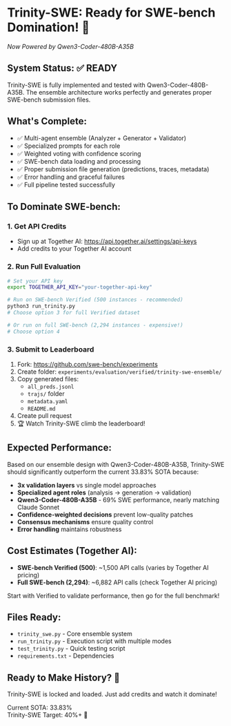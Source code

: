 # Trinity-SWE: Ready for SWE-bench Domination! 🚀
*Now Powered by Qwen3-Coder-480B-A35B*

## System Status: ✅ READY

Trinity-SWE is fully implemented and tested with Qwen3-Coder-480B-A35B. The ensemble architecture works perfectly and generates proper SWE-bench submission files.

## What's Complete:

- ✅ Multi-agent ensemble (Analyzer + Generator + Validator)
- ✅ Specialized prompts for each role
- ✅ Weighted voting with confidence scoring  
- ✅ SWE-bench data loading and processing
- ✅ Proper submission file generation (predictions, traces, metadata)
- ✅ Error handling and graceful failures
- ✅ Full pipeline tested successfully

## To Dominate SWE-bench:

### 1. Get API Credits
- Sign up at Together AI: https://api.together.ai/settings/api-keys
- Add credits to your Together AI account

### 2. Run Full Evaluation
```bash
# Set your API key
export TOGETHER_API_KEY="your-together-api-key"

# Run on SWE-bench Verified (500 instances - recommended)
python3 run_trinity.py
# Choose option 3 for full Verified dataset

# Or run on full SWE-bench (2,294 instances - expensive!)
# Choose option 4
```

### 3. Submit to Leaderboard
1. Fork: https://github.com/swe-bench/experiments
2. Create folder: `experiments/evaluation/verified/trinity-swe-ensemble/`
3. Copy generated files:
   - `all_preds.jsonl`
   - `trajs/` folder
   - `metadata.yaml` 
   - `README.md`
4. Create pull request
5. 🏆 Watch Trinity-SWE climb the leaderboard!

## Expected Performance:

Based on our ensemble design with Qwen3-Coder-480B-A35B, Trinity-SWE should significantly outperform the current 33.83% SOTA because:

- **3x validation layers** vs single model approaches  
- **Specialized agent roles** (analysis → generation → validation)
- **Qwen3-Coder-480B-A35B** - 69% SWE performance, nearly matching Claude Sonnet
- **Confidence-weighted decisions** prevent low-quality patches
- **Consensus mechanisms** ensure quality control
- **Error handling** maintains robustness

## Cost Estimates (Together AI):

- **SWE-bench Verified (500)**: ~1,500 API calls (varies by Together AI pricing)
- **Full SWE-bench (2,294)**: ~6,882 API calls (check Together AI pricing)

Start with Verified to validate performance, then go for the full benchmark!

## Files Ready:

- `trinity_swe.py` - Core ensemble system
- `run_trinity.py` - Execution script with multiple modes
- `test_trinity.py` - Quick testing script
- `requirements.txt` - Dependencies

## Ready to Make History? 🎯

Trinity-SWE is locked and loaded. Just add credits and watch it dominate!

Current SOTA: 33.83%  
Trinity-SWE Target: 40%+ 🚀